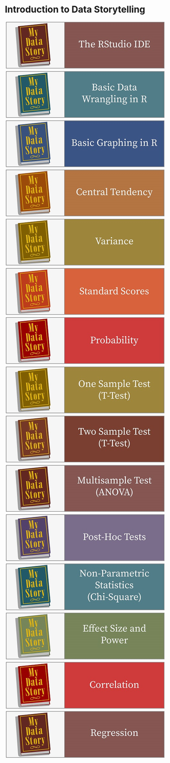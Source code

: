 
# Introduction to Data Storytelling

[![RStudio IDE](../fig/TheRStudioIDE.jpg)](https://rawcdn.githack.com/mydatastory/r_dstory_intro_class/b4459719954d782db6481f0abdb5f44eb106ed5d/_episodes_html/getting_started.html)
[![Data Wrangling](../fig/BasicDataWranglingInR.jpg)](https://rawcdn.githack.com/mydatastory/r_dstory_intro_class/b4459719954d782db6481f0abdb5f44eb106ed5d/_episodes_html/data_management.html)
[![Creating Graphs](../fig/BasicGraphingInR.jpg)](https://rawcdn.githack.com/mydatastory/r_dstory_intro_class/b4459719954d782db6481f0abdb5f44eb106ed5d/_episodes_html/creating_graphs.html)
[![Central Tendency](../fig/CentralTendency.jpg)](https://rawcdn.githack.com/mydatastory/r_dstory_intro_class/b4459719954d782db6481f0abdb5f44eb106ed5d/_episodes_html/central_tendency.html)
[![Dispersion](../fig/Variance.jpg)](https://rawcdn.githack.com/mydatastory/r_dstory_intro_class/b4459719954d782db6481f0abdb5f44eb106ed5d/_episodes_html/dispersion.html)
[![Standard Scores](../fig/StandardScores.jpg)](https://rawcdn.githack.com/mydatastory/r_dstory_intro_class/b4459719954d782db6481f0abdb5f44eb106ed5d/_episodes_html/standard_scores.html)
[![Probability](../fig/Probability.jpg)](https://rawcdn.githack.com/mydatastory/r_dstory_intro_class/b4459719954d782db6481f0abdb5f44eb106ed5d/_episodes_html/probability.html)
[![One Sample TTest](../fig/OneSampleTestTTest.jpg)](https://rawcdn.githack.com/mydatastory/r_dstory_intro_class/b4459719954d782db6481f0abdb5f44eb106ed5d/_episodes_html/two_sample_ttest.html)
[![Two Sample TTest](../fig/TwoSampleTestTTest.jpg)](https://rawcdn.githack.com/mydatastory/r_dstory_intro_class/b4459719954d782db6481f0abdb5f44eb106ed5d/_episodes_html/two_sample_ttest.html)
[![ANOVA](../fig/MultisampleTestANOVA.jpg)](https://rawcdn.githack.com/mydatastory/r_dstory_intro_class/cebace40464957fdddc6d4b5d91ae62299f676b8/_episodes_html/anova.html)
[![Post-Hoc Tests](../fig/PostHocTest.jpg)](https://rawcdn.githack.com/mydatastory/r_dstory_intro_class/c78efb373dd3d389eb75c8ad2ade1a9828fb4797/_episodes_html/posthoc_tests.html)
[![Non-Parametric Tests](../fig/NonParametricStatisticsChiSquare.jpg)](https://rawcdn.githack.com/mydatastory/r_dstory_intro_class/c78efb373dd3d389eb75c8ad2ade1a9828fb4797/_episodes_html/nonparametric_tests.html)
[![Power](../fig/EffectSizeandPower.jpg)](https://rawcdn.githack.com/mydatastory/r_dstory_intro_class/c78efb373dd3d389eb75c8ad2ade1a9828fb4797/_episodes_html/power.html)
[![Correlation](../fig/Correlation.jpg)](https://rawcdn.githack.com/mydatastory/r_dstory_intro_class/c78efb373dd3d389eb75c8ad2ade1a9828fb4797/_episodes_html/correlation.html)
[![Regression](../fig/Regression.jpg)](https://rawcdn.githack.com/mydatastory/r_dstory_intro_class/master/_episodes_html/regression.html)
